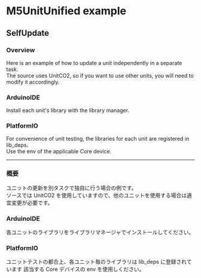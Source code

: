 # M5UnitUnified example 
## SelfUpdate
### Overview
Here is an example of how to update a unit independently in a separate task.  
The source uses UnitCO2, so if you want to use other units, you will need to modify it accordingly.

### ArduinoIDE
Install each unit's library with the library manager.

### PlatformIO
For convenience of unit testing, the libraries for each unit are registered in lib\_deps.  
Use the env of the applicable Core device.

---
### 概要
ユニットの更新を別タスクで独自に行う場合の例です。  
ソースでは UnitCO2 を使用していますので、他のユニットを使用する場合は適宜変更が必要です。

### ArduinoIDE
各ユニットのライブラリをライブラリマネージャでインストールしてください。

### PlatformIO
ユニットテストの都合上、各ユニット毎のライブラリは lib\_deps に登録されています
該当する Core デバイスの env を使用しください。

